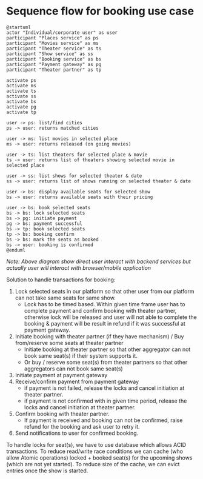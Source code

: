 # Sequence flow for booking use case

```plantuml
@startuml
actor "Individual/corporate user" as user
participant "Places service" as ps
participant "Movies service" as ms
participant "Theater service" as ts
participant "Show service" as ss
participant "Booking service" as bs
participant "Payment gateway" as pg
participant "Theater partner" as tp

activate ps
activate ms
activate ts
activate ss
activate bs
activate pg
activate tp

user -> ps: list/find cities
ps -> user: returns matched cities

user -> ms: list movies in selected place
ms -> user: returns released (on going movies)

user -> ts: list theaters for selected place & movie
ts -> user: returns list of theaters showing selected movie in selected place

user -> ss: list shows for selected theater & date
ss -> user: returns list of shows running on selected theater & date

user -> bs: display available seats for selected show
bs -> user: returns available seats with their pricing

user -> bs: book selected seats
bs -> bs: lock selected seats
bs -> pg: initiate payment
pg -> bs: payment successful
bs -> tp: book selected seats
tp -> bs: booking confirm
bs -> bs: mark the seats as booked
bs -> user: booking is confirmed
@enduml
```

_Note: Above diagram show direct user interact with backend services but actually user will interact with browser/mobile
application_

Solution to handle transactions for booking:

1. Lock selected seats in our platform so that other user from our platform can not take same seats for same show.
   * Lock has to be timed based. Within given time frame user has to complete payment and confirm booking with theater
     partner,
     otherwise lock will be released and user will not able to complete the booking & payment will be result in refund
     if it was successful at payment gateway.
2. Initiate booking with theater partner (if they have mechanism) / Buy from/reserve some seats at theater partner
    * Initiate booking at theater partner so that other aggregator can not book same seat(s) if their system supports
      it.
    * Or buy / reserve some seat(s) from theater partners so that other aggregators can not book same seat(s)
3. Initiate payment at payment gateway
4. Receive/confirm payment from payment gateway
    * if payment is not failed, release the locks and cancel initiation at theater partner.
    * if payment is not confirmed with in given time period, release the locks and cancel initiation at theater partner.
5. Confirm booking with theater partner.
    * If payment is received and booking can not be confirmed, raise refund for the booking and ask user to retry it.
6. Send notifications to user for confirmed booking.

To handle locks for seat(s), we have to use database which allows ACID transactions. 
To reduce read/write race conditions we can cache (who allow Atomic operations) locked + booked seat(s) for the upcoming shows (which are not yet started).
To reduce size of the cache, we can evict entries once the show is started.

